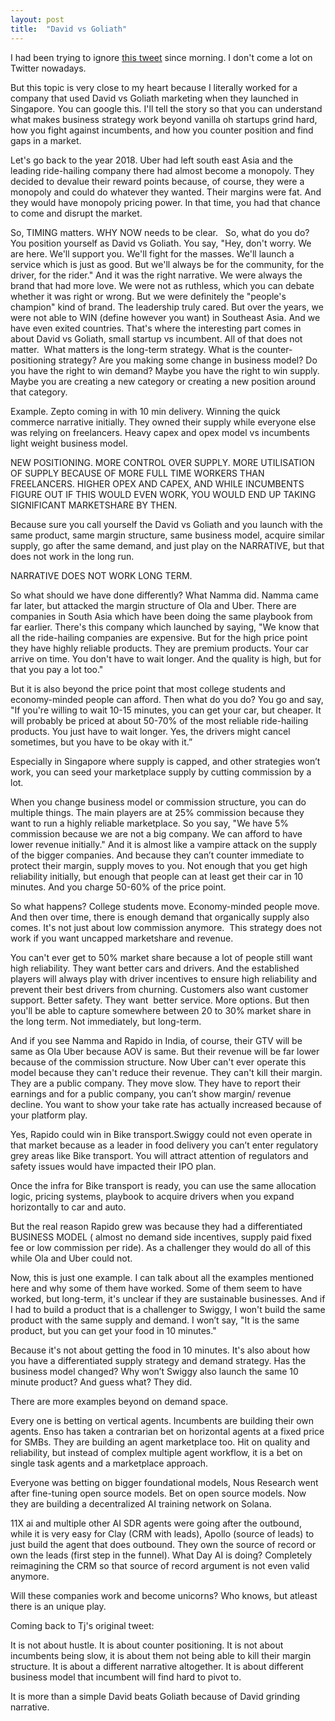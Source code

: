 ```yaml
---
layout: post
title:  "David vs Goliath"
---
```


I had been trying to ignore [this tweet](https://x.com/tejeshwi_sharma/status/1916725754148380757) since morning. I don't come a lot on Twitter nowadays.

But this topic is very close to my heart because I literally worked for a company that used David vs Goliath marketing when they launched in Singapore. You can google this. I'll tell the story so that you can understand what makes business strategy work beyond vanilla oh startups grind hard, how you fight against incumbents, and how you counter position and find gaps in a market.

Let's go back to the year 2018. Uber had left south east Asia and the leading ride-hailing company there had almost become a monopoly. They decided to devalue their reward points because, of course, they were a monopoly and could do whatever they wanted. Their margins were fat. And they would have monopoly pricing power. In that time, you had that chance to come and disrupt the market.

So, TIMING matters.
WHY NOW needs to be clear.
 
So, what do you do? You position yourself as David vs Goliath. You say, "Hey, don't worry. We are here. We'll support you. We'll fight for the masses. We'll launch a service which is just as good. But we'll always be for the community, for the driver, for the rider." And it was the right narrative. We were always the brand that had more love. We were not as ruthless, which you can debate whether it was right or wrong. But we were definitely the "people's champion" kind of brand. The leadership truly cared.
But over the years, we were not able to WIN (define however you want) in Southeast Asia. And we have even exited countries. That's where the interesting part comes in about David vs Goliath, small startup vs incumbent. All of that does not matter. 
What matters is the long-term strategy. What is the counter-positioning strategy? Are you making some change in business model? Do you have the right to win demand? Maybe you have the right to win supply. Maybe you are creating a new category or creating a new position around that category.

Example. Zepto coming in with 10 min delivery. Winning the quick commerce narrative initially. They owned their supply while everyone else was relying on freelancers. Heavy capex and opex model vs incumbents light weight business model.

NEW POSITIONING.
MORE CONTROL OVER SUPPLY.
MORE UTILISATION OF SUPPLY BECAUSE OF MORE FULL TIME WORKERS THAN FREELANCERS.
HIGHER OPEX AND CAPEX, AND WHILE INCUMBENTS FIGURE OUT IF THIS WOULD EVEN WORK, YOU WOULD END UP TAKING SIGNIFICANT MARKETSHARE BY THEN.


Because sure you call yourself the David vs Goliath and you launch with the same product, same margin structure, same business model, acquire similar supply, go after the same demand, and just play on the NARRATIVE, but that does not work in the long run. 

NARRATIVE DOES NOT WORK LONG TERM.

So what should we have done differently?
What Namma did. Namma came far later, but attacked the margin structure of Ola and Uber. There are companies in South Asia which have been doing the same playbook from far earlier. There's this company which launched by saying, "We know that all the ride-hailing companies are expensive. But for the high price point they have highly reliable products. They are premium products. Your car arrive on time. You don't have to wait longer. And the quality is high, but for that you pay a lot too."

But it is also beyond the price point that most college students and economy-minded people can afford.
Then what do you do? You go and say, "If you're willing to wait 10-15 minutes, you can get your car, but cheaper. It will probably be priced at about 50-70% of the most reliable ride-hailing products. You just have to wait longer. Yes, the drivers might cancel sometimes, but you have to be okay with it.”

Especially in Singapore where supply is capped, and other strategies won’t work, you can seed your marketplace supply by cutting commission by a lot.

When you change business model or commission structure, you can do multiple things. The main players are at 25% commission because they want to run a highly reliable marketplace. So you say, "We have 5% commission because we are not a big company. We can afford to have lower revenue initially." And it is almost like a vampire attack on the supply of the bigger companies. And because they can’t counter immediate to protect their margin, supply moves to you. Not enough that you get high reliability initially, but enough that people can at least get their car in 10 minutes. And you charge 50-60% of the price point.

So what happens? College students move. Economy-minded people move. And then over time, there is enough demand that organically supply also comes. It's not just about low commission anymore.  This strategy does not work if you want uncapped marketshare and revenue.

You can't ever get to 50% market share because a lot of people still want high reliability. They want better cars and drivers. And the established players will always play with driver incentives to ensure high reliability and prevent their best drivers from churning. Customers also want customer support. Better safety. They want  better service. More options. But then you'll be able to capture somewhere between 20 to 30% market share in the long term. Not immediately, but long-term.

And if you see Namma and Rapido in India, of course, their GTV will be same as Ola Uber because AOV is same. But their revenue will be far lower because of the commission structure. Now Uber can't ever operate this model because they can't reduce their revenue. They can't kill their margin. They are a public company. They move slow. They have to report their earnings and for a public company, you can’t show margin/ revenue decline. You want to show your take rate has actually increased because of your platform play.

Yes, Rapido could win in Bike transport.Swiggy could not even operate in that market because as a leader in food delivery you can’t enter regulatory grey areas like Bike transport. You will attract attention of regulators and safety issues would have impacted their IPO plan.

Once the infra for Bike transport is ready, you can use the same allocation logic, pricing systems, playbook to acquire drivers when you expand horizontally to car and auto.

But the real reason Rapido grew was because they had a differentiated BUSINESS MODEL (	almost no demand side incentives, supply paid fixed fee or low commission per ride). As a challenger they would do all of this while Ola and Uber could not.

Now, this is just one example. I can talk about all the examples mentioned here and why some of them have worked. Some of them seem to have worked, but long-term, it's unclear if they are sustainable businesses. And if I had to build a product that is a challenger to Swiggy, I won't build the same product with the same supply and demand. I won’t say, "It is the same product, but you can get your food in 10 minutes."

Because it's not about getting the food in 10 minutes. It's also about how you have a differentiated supply strategy and demand strategy. Has the business model changed? Why won’t Swiggy also launch the same 10 minute product? And guess what? They did.

There are more examples beyond on demand space.

Every one is betting on vertical agents. Incumbents are building their own agents. Enso has taken a contrarian bet on horizontal agents at a fixed price for SMBs. They are building an agent marketplace too. Hit on quality and reliability, but instead of complex multiple agent workflow, it is a bet on single task agents and a marketplace approach.

Everyone was betting on bigger foundational models, Nous Research went after fine-tuning open source models. Bet on open source models. Now they are building a decentralized AI training network on Solana.

11X ai and multiple other AI SDR agents were going after the outbound, while it is very easy for Clay (CRM with leads), Apollo (source of leads) to just build the agent that does outbound. They own the source of record or own the leads (first step in the funnel). What Day AI is doing? Completely reimagining the CRM so that source of record argument is not even valid anymore.

Will these companies work and become unicorns? Who knows, but atleast there is an unique play.

Coming back to Tj's original tweet:

It is not about hustle. It is about counter positioning.
It is not about incumbents being slow, it is about them not being able to kill their margin structure.
It is about a different narrative altogether.
It is about different business model that incumbent will find hard to pivot to.

It is more than a simple David beats Goliath because of David grinding narrative.
